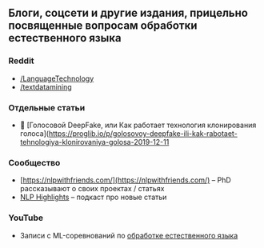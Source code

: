 ## Блоги, соцсети и другие издания, прицельно посвященные вопросам обработки естественного языка

### Reddit
- [/LanguageTechnology](https://www.reddit.com/r/LanguageTechnology)
- [/textdatamining](https://www.reddit.com/r/textdatamining)

### Отдельные статьи
- 💬 [Голосовой DeepFake, или Как работает технология клонирования голоса](https://proglib.io/p/golosovoy-deepfake-ili-kak-rabotaet-tehnologiya-klonirovaniya-golosa-2019-12-11

### Сообщество
- [https://nlpwithfriends.com/](https://nlpwithfriends.com/) – PhD рассказывают о своих проектах / статьях
 - [NLP Highlights](https://soundcloud.com/nlp-highlights) – подкаст про новые статьи

### YouTube
- Записи с ML-соревнований по [обработке естественного языка](https://www.youtube.com/watch?v=XYw0OOnS8GM&list=PLTlO6nV_TaGBEBYaaO5rMl0XCunOzR8S7)